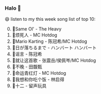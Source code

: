 

### Halo 👋

😄 listen to my this week song list of top 10:

0. 🌈Same Ol' - The Heavy
1. 🌈烦死人 - MC Hotdog
2. 🌈Mario Karting - 陈冠希/MC Hotdog
3. 🌈日が落ちるまで - ハンバート ハンバート
4. 🌈谣言 - 陈冠希
5. 🌈就让这首歌 - 张震岳/侯佩岑/MC Hotdog
6. 🌈不晚 - 田馥甄
7. 🌈命运青红灯 - MC Hotdog
8. 🌈我想和你吃个饭 - 林启得
9. 🌈十二 - 留声玩具

